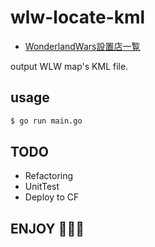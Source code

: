 # wlw-locate-kml

- [WonderlandWars設置店一覧](https://www.google.com/maps/d/viewer?mid=1ENDxk6QqlKlyjqS4iB_1HNyD7UM)

output WLW map's KML file.

## usage
```sh
$ go run main.go
```

## TODO
- Refactoring
- UnitTest
- Deploy to CF

## ENJOY :meat_on_bone::meat_on_bone::meat_on_bone:
